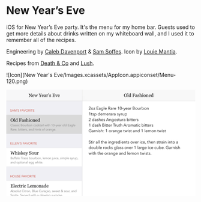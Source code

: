 # New Year’s Eve

iOS for New Year’s Eve party. It's the menu for my home bar. Guests used to get more details about drinks written on my whiteboard wall, and I used it to remember all of the recipes.

Engineering by [Caleb Davenport](https://twitter.com/calebd) & [Sam Soffes](https://twitter.com/soffes). Icon by [Louie Mantia](https://twitter.com/mantia).

Recipes from [Death & Co](http://www.amazon.com/gp/product/1607745259/ref=as_li_tl?ie=UTF8&camp=1789&creative=390957&creativeASIN=1607745259&linkCode=as2&tag=nothimagic-20&linkId=QZPHCI5BKF6QJZCQ) and [Lush](https://itunes.apple.com/us/app/lush-cocktail-mixed-drink/id719854580?mt=8&uo=4&at=1l3vmtU).

![Icon](New Year's Eve/Images.xcassets/AppIcon.appiconset/Menu-120.png)

![Screenshot](Screenshot.png)

